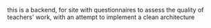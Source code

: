 this is a backend, for site with questionnaires to assess the quality of teachers' work, with an attempt to implement a clean architecture 
